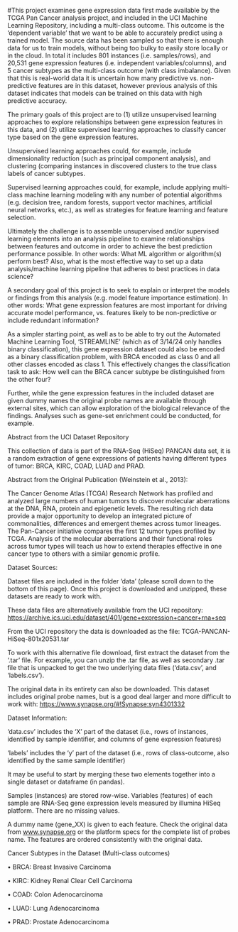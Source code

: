 #This project examines gene expression data first made available by the TCGA Pan Cancer analysis project, and included in the UCI Machine Learning Repository, including a multi-class outcome. This outcome is the ‘dependent variable’ that we want to be able to accurately predict using a trained model. The source data has been sampled so that there is enough data for us to train models, without being too bulky to easily store locally or in the cloud. In total it includes 801 instances (i.e. samples/rows), and 20,531 gene expression features (i.e. independent variables/columns), and 5 cancer subtypes as the multi-class outcome (with class imbalance). Given that this is real-world data it is uncertain how many predictive vs. non-predictive features are in this dataset, however previous analysis of this dataset indicates that models can be trained on this data with high predictive accuracy.

The primary goals of this project are to (1) utilize unsupervised learning approaches to explore relationships between gene expression features in this data, and (2) utilize supervised learning approaches to classify cancer type based on the gene expression features. 

Unsupervised learning approaches could, for example, include dimensionality reduction (such as principal component analysis), and clustering (comparing instances in discovered clusters to the true class labels of cancer subtypes.

Supervised learning approaches could, for example, include applying multi-class machine learning modeling with any number of potential algorithms (e.g. decision tree, random forests, support vector machines, artificial neural networks, etc.), as well as strategies for feature learning and feature selection.

Ultimately the challenge is to assemble unsupervised and/or supervised learning elements into an analysis pipeline to examine relationships between features and outcome in order to achieve the best prediction performance possible. In other words: What ML algorithm or algorithm(s) perform best? Also, what is the most effective way to set up a data analysis/machine learning pipeline that adheres to best practices in data science?

A secondary goal of this project is to seek to explain or interpret the models or findings from this analysis (e.g. model feature importance estimation). In other words:  What gene expression features are most important for driving accurate model performance, vs. features likely to be non-predictive or include redundant information?

As a simpler starting point, as well as to be able to try out the Automated Machine Learning Tool, ‘STREAMLINE’ (which as of 3/14/24 only handles binary classification), this gene expression dataset could also be encoded as a binary classification problem, with BRCA encoded as class 0 and all other classes encoded as class 1. This effectively changes the classification task to ask: How well can the BRCA cancer subtype be distinguished from the other four?

Further, while the gene expression features in the included dataset are given dummy names the original probe names are available through external sites, which can allow exploration of the biological relevance of the findings. Analyses such as gene-set enrichment could be conducted, for example.

 

Abstract from the UCI Dataset Repository

This collection of data is part of the RNA-Seq (HiSeq) PANCAN data set, it is a random extraction of gene expressions of patients having different types of tumor: BRCA, KIRC, COAD, LUAD and PRAD.

 

Abstract from the Original Publication (Weinstein et al., 2013):

The Cancer Genome Atlas (TCGA) Research Network has profiled and analyzed large numbers of human tumors to discover molecular aberrations at the DNA, RNA, protein and epigenetic levels. The resulting rich data provide a major opportunity to develop an integrated picture of commonalities, differences and emergent themes across tumor lineages. The Pan-Cancer initiative compares the first 12 tumor types profiled by TCGA. Analysis of the molecular aberrations and their functional roles across tumor types will teach us how to extend therapies effective in one cancer type to others with a similar genomic profile.

 

Dataset Sources:

Dataset files are included in the folder ‘data’ (please scroll down to the bottom of this page). Once this project is downloaded and unzipped, these datasets are ready to work with. 

These data files are alternatively available from the UCI repository: https://archive.ics.uci.edu/dataset/401/gene+expression+cancer+rna+seq

From the UCI repository the data is downloaded as the file: TCGA-PANCAN-HiSeq-801x20531.tar

To work with this alternative file download, first extract the dataset from the ‘.tar’ file.  For example, you can unzip the .tar file, as well as secondary .tar file that is unpacked to get the two underlying data files (‘data.csv’, and ‘labels.csv’).

The original data in its entirety can also be downloaded. This dataset includes original probe names, but is a good deal larger and more difficult to work with: https://www.synapse.org/#!Synapse:syn4301332

 

Dataset Information:

‘data.csv’ includes the ‘X’ part of the dataset (i.e., rows of instances, identified by sample identifier, and columns of gene expression features)

‘labels’ includes the ‘y’ part of the dataset (i.e., rows of class-outcome, also identified by the same sample identifier)

It may be useful to start by merging these two elements together into a single dataset or dataframe (in pandas).

Samples (instances) are stored row-wise. Variables (features) of each sample are RNA-Seq gene expression levels measured by illumina HiSeq platform. There are no missing values.

A dummy name (gene_XX) is given to each feature. Check the original data from www.synapse.org or the platform specs for the complete list of probes name. The features are ordered consistently with the original data.

 

Cancer Subtypes in the Dataset (Multi-class outcomes)

• BRCA: Breast Invasive Carcinoma

• KIRC: Kidney Renal Clear Cell Carcinoma

• COAD: Colon Adenocarcinoma

• LUAD: Lung Adenocarcinoma

• PRAD: Prostate Adenocarcinoma
